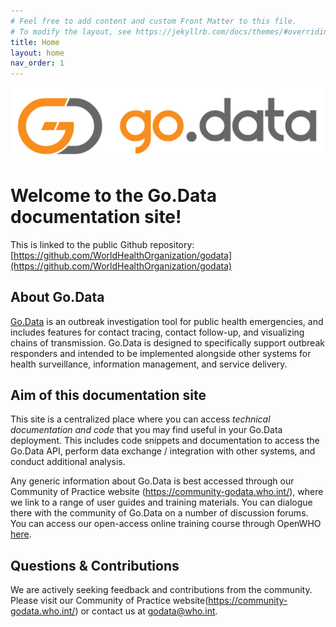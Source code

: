 ```yaml
---
# Feel free to add content and custom Front Matter to this file.
# To modify the layout, see https://jekyllrb.com/docs/themes/#overriding-theme-defaults
title: Home
layout: home
nav_order: 1
---
```


![godata-logo](./assets/godata-logo.png)

# Welcome to the Go.Data documentation site!
This is linked to the public Github repository: [https://github.com/WorldHealthOrganization/godata](https://github.com/WorldHealthOrganization/godata)

## About Go.Data
[Go.Data](https://www.who.int/godata) is an outbreak investigation tool for public health emergencies, and includes features for contact tracing, contact follow-up, and visualizing chains of transmission. Go.Data is designed to specifically support outbreak responders and intended to be implemented alongside other systems for health surveillance, information management, and service delivery. 

## Aim of this documentation site
This site is a centralized place where you can access _technical documentation and code_ that you may find useful in your Go.Data deployment. This includes code snippets and documentation to access the Go.Data API, perform data exchange / integration with other systems, and conduct additional analysis. 

Any generic information about Go.Data is best accessed through our Community of Practice website (https://community-godata.who.int/), where we link to a range of user guides and training materials. You can dialogue there with the community of Go.Data on a number of discussion forums. You can access our open-access online training course through OpenWHO [here](https://openwho.org/courses/godata-en).

## Questions & Contributions
We are actively seeking feedback and contributions from the community. Please visit our Community of Practice website(https://community-godata.who.int/) or contact us at [godata@who.int](mailto://godata@who.int). 
